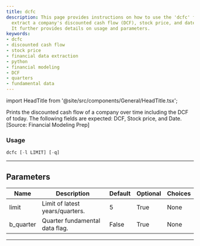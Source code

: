 ```yaml
---
title: dcfc
description: This page provides instructions on how to use the 'dcfc' function to
  extract a company's discounted cash flow (DCF), stock price, and date information.
  It further provides details on usage and parameters.
keywords:
- dcfc
- discounted cash flow
- stock price
- financial data extraction
- python
- financial modeling
- DCF
- quarters
- fundamental data
---
```


import HeadTitle from '@site/src/components/General/HeadTitle.tsx';

<HeadTitle title="dcfc - Fa - Stocks - Reference | OpenBB Terminal Docs" />

Prints the discounted cash flow of a company over time including the DCF of today. The following fields are expected: DCF, Stock price, and Date. [Source: Financial Modeling Prep]

### Usage

```python
dcfc [-l LIMIT] [-q]
```

---

## Parameters

| Name | Description | Default | Optional | Choices |
| ---- | ----------- | ------- | -------- | ------- |
| limit | Limit of latest years/quarters. | 5 | True | None |
| b_quarter | Quarter fundamental data flag. | False | True | None |

---
